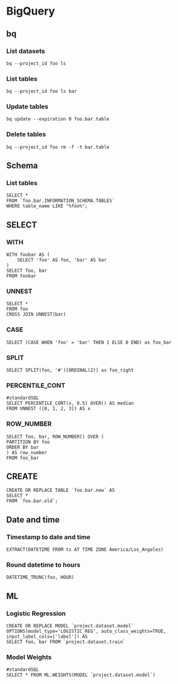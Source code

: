 # BigQuery

## bq

### List datasets

`bq --project_id foo ls`

### List tables

`bq --project_id foo ls bar`

### Update tables

`bq update --expiration 0 foo.bar.table`

### Delete tables

`bq --project_id foo rm -f -t bar.table`

## Schema

### List tables

```bigquery
SELECT *
FROM `foo.bar.INFORMATION_SCHEMA.TABLES`
WHERE table_name LIKE "%foo%";
```

## SELECT

### WITH

```bigquery
WITH foobar AS (
    SELECT 'foo' AS foo, 'bar' AS bar
)
SELECT foo, bar
FROM foobar
```

### UNNEST
```bigquery
SELECT *
FROM foo
CROSS JOIN UNNEST(bar)
```

### CASE

`SELECT (CASE WHEN 'foo' = 'bar' THEN 1 ELSE 0 END) as foo_bar`

### SPLIT

`SELECT SPLIT(foo, '#')[ORDINAL(2)] as foo_right`

### PERCENTILE_CONT

```bigquery
#standardSQL
SELECT PERCENTILE_CONT(x, 0.5) OVER() AS median
FROM UNNEST ([0, 1, 2, 3]) AS x
```

### ROW_NUMBER

```bigquery
SELECT foo, bar, ROW_NUMBER() OVER (
PARTITION BY foo
ORDER BY bar
) AS row_number
FROM foo_bar
```

## CREATE

```bigquery
CREATE OR REPLACE TABLE `foo.bar.new` AS
SELECT *
FROM `foo.bar.old`;
```

## Date and time

### Timestamp to date and time

`EXTRACT(DATETIME FROM ts AT TIME ZONE America/Los_Angeles)`

### Round datetime to hours

`DATETIME_TRUNC(foo, HOUR)`

## ML

### Logistic Regression

```bigquery
CREATE OR REPLACE MODEL `project.dataset.model`
OPTIONS(model_type='LOGISTIC_REG', auto_class_weights=TRUE, input_label_cols=['label']) AS
SELECT foo, bar FROM `project.dataset.train`
```

### Model Weights

```bigquery
#standardSQL
SELECT * FROM ML.WEIGHTS(MODEL `project.dataset.model`)
```
